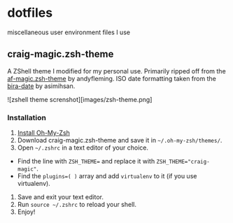 # dotfiles
miscellaneous user environment files I use

## craig-magic.zsh-theme

A ZShell theme I modified for my personal use. Primarily ripped off from the [af-magic.zsh-theme](https://github.com/andyfleming/oh-my-zsh) by andyfleming. ISO date formatting taken from the [bira-date](https://gist.github.com/asimihsan/5277137) by asimihsan.

![zshell theme screnshot][images/zsh-theme.png]

### Installation

1. [Install Oh-My-Zsh](https://github.com/robbyrussell/oh-my-zsh/wiki/Installing-ZSH)
1. Download craig-magic.zsh-theme and save it in `~/.oh-my-zsh/themes/`.
1. Open `~/.zshrc` in a text editor of your choice.
  * Find the line with `ZSH_THEME=` and replace it with `ZSH_THEME="craig-magic"`.
  * Find the `plugins=( )` array and add `virtualenv` to it (if you use virtualenv).
1. Save and exit your text editor.
1. Run `source ~/.zshrc` to reload your shell.
1. Enjoy!

